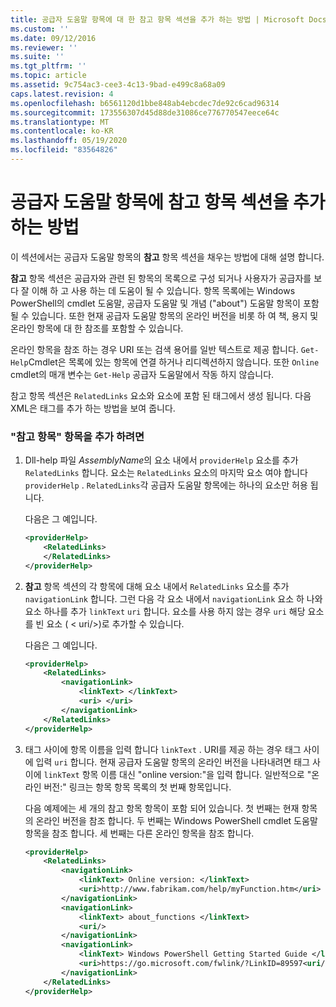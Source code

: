```yaml
---
title: 공급자 도움말 항목에 대 한 참고 항목 섹션을 추가 하는 방법 | Microsoft Docs
ms.custom: ''
ms.date: 09/12/2016
ms.reviewer: ''
ms.suite: ''
ms.tgt_pltfrm: ''
ms.topic: article
ms.assetid: 9c754ac3-cee3-4c13-9bad-e499c8a68a09
caps.latest.revision: 4
ms.openlocfilehash: b6561120d1bbe848ab4ebcdec7de92c6cad96314
ms.sourcegitcommit: 173556307d45d88de31086ce776770547eece64c
ms.translationtype: MT
ms.contentlocale: ko-KR
ms.lasthandoff: 05/19/2020
ms.locfileid: "83564826"
---
```

# <a name="how-to-add-a-see-also-section-to-a-provider-help-topic"></a>공급자 도움말 항목에 참고 항목 섹션을 추가하는 방법

이 섹션에서는 공급자 도움말 항목의 **참고** 항목 섹션을 채우는 방법에 대해 설명 합니다.

**참고** 항목 섹션은 공급자와 관련 된 항목의 목록으로 구성 되거나 사용자가 공급자를 보다 잘 이해 하 고 사용 하는 데 도움이 될 수 있습니다. 항목 목록에는 Windows PowerShell의 cmdlet 도움말, 공급자 도움말 및 개념 ("about") 도움말 항목이 포함 될 수 있습니다. 또한 현재 공급자 도움말 항목의 온라인 버전을 비롯 하 여 책, 용지 및 온라인 항목에 대 한 참조를 포함할 수 있습니다.

온라인 항목을 참조 하는 경우 URI 또는 검색 용어를 일반 텍스트로 제공 합니다. `Get-Help`Cmdlet은 목록에 있는 항목에 연결 하거나 리디렉션하지 않습니다. 또한 `Online` cmdlet의 매개 변수는 `Get-Help` 공급자 도움말에서 작동 하지 않습니다.

참고 항목 섹션은 `RelatedLinks` 요소와 요소에 포함 된 태그에서 생성 됩니다. 다음 XML은 태그를 추가 하는 방법을 보여 줍니다.

### <a name="to-add-see-also-topics"></a>"참고 항목" 항목을 추가 하려면

1. Dll-help 파일 *AssemblyName*의 요소 내에서 `providerHelp` 요소를 추가 `RelatedLinks` 합니다. 요소는 `RelatedLinks` 요소의 마지막 요소 여야 합니다 `providerHelp` . `RelatedLinks`각 공급자 도움말 항목에는 하나의 요소만 허용 됩니다.

   다음은 그 예입니다.

    ```xml
    <providerHelp>
        <RelatedLinks>
        </RelatedLinks>
    </providerHelp>
    ```

2. **참고** 항목 섹션의 각 항목에 대해 요소 내에서 `RelatedLinks` 요소를 추가 `navigationLink` 합니다. 그런 다음 각 요소 내에서 `navigationLink` 요소 하 나와 요소 하나를 추가 `linkText` `uri` 합니다. 요소를 사용 하지 않는 경우 `uri` 해당 요소를 빈 요소 ( \< uri/>)로 추가할 수 있습니다.

   다음은 그 예입니다.

    ```xml
    <providerHelp>
        <RelatedLinks>
            <navigationLink>
                <linkText> </linkText>
                <uri> </uri>
            </navigationLink>
        </RelatedLinks>
    </providerHelp>
    ```

3. 태그 사이에 항목 이름을 입력 합니다 `linkText` . URI를 제공 하는 경우 태그 사이에 입력 `uri` 합니다. 현재 공급자 도움말 항목의 온라인 버전을 나타내려면 태그 사이에 `linkText` 항목 이름 대신 "online version:"을 입력 합니다. 일반적으로 "온라인 버전:" 링크는 항목 항목 목록의 첫 번째 항목입니다.

   다음 예제에는 세 개의 참고 항목 항목이 포함 되어 있습니다. 첫 번째는 현재 항목의 온라인 버전을 참조 합니다. 두 번째는 Windows PowerShell cmdlet 도움말 항목을 참조 합니다. 세 번째는 다른 온라인 항목을 참조 합니다.

    ```xml
    <providerHelp>
        <RelatedLinks>
            <navigationLink>
                <linkText> Online version: </linkText>
                <uri>http://www.fabrikam.com/help/myFunction.htm</uri>
            </navigationLink>
            <navigationLink>
                <linkText> about_functions </linkText>
                <uri/>
            </navigationLink>
            <navigationLink>
                <linkText> Windows PowerShell Getting Started Guide </linkText>
                <uri>https://go.microsoft.com/fwlink/?LinkID=89597<uri/>
            </navigationLink>
        </RelatedLinks>
    </providerHelp>
    ```
